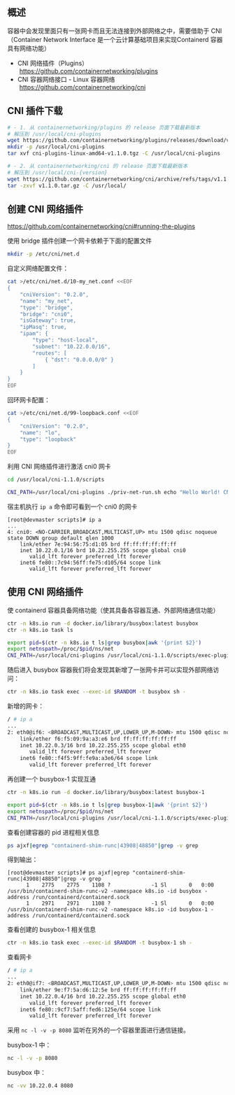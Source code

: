 
## 概述

容器中会发现里面只有一张网卡而且无法连接到外部网络之中，需要借助于 CNI（Container Network Interface 是一个云计算基础项目来实现Containerd 容器具有网络功能）

- CNI 网络插件（Plugins）  <https://github.com/containernetworking/plugins>
- CNI 容器网络接口 - Linux 容器网络  <https://github.com/containernetworking/cni>

## CNI 插件下载

```bash
# - 1. 从 containernetworking/plugins 的 release 页面下载最新版本
# 解压到 /usr/local/cni-plugins
wget https://github.com/containernetworking/plugins/releases/download/v1.1.0/cni-plugins-linux-amd64-v1.1.0.tgz
mkdir -p /usr/local/cni-plugins
tar xvf cni-plugins-linux-amd64-v1.1.0.tgz -C /usr/local/cni-plugins

# - 2. 从 containernetworking/cni 的 release 页面下载最新版本
# 解压到 /usr/local/cni-{version}
wget https://github.com/containernetworking/cni/archive/refs/tags/v1.1.0.tar.gz
tar -zxvf v1.1.0.tar.gz -C /usr/local/
```

## 创建 CNI 网络插件

<https://github.com/containernetworking/cni#running-the-plugins>

使用 bridge 插件创建一个网卡依赖于下面的配置文件

```bash
mkdir -p /etc/cni/net.d
```

自定义网络配置文件：

```bash
cat >/etc/cni/net.d/10-my_net.conf <<EOF
{
    "cniVersion": "0.2.0",
    "name": "my_net",
    "type": "bridge",
    "bridge": "cni0",
    "isGateway": true,
    "ipMasq": true,
    "ipam": {
        "type": "host-local",
        "subnet": "10.22.0.0/16",
        "routes": [
            { "dst": "0.0.0.0/0" }
        ]
    }
}
EOF
```

回环网卡配置：

```bash
cat >/etc/cni/net.d/99-loopback.conf <<EOF
{
    "cniVersion": "0.2.0",
    "name": "lo",
    "type": "loopback"
}
EOF
```

利用 CNI 网络插件进行激活 cni0 网卡

```bash
cd /usr/local/cni-1.1.0/scripts

CNI_PATH=/usr/local/cni-plugins ./priv-net-run.sh echo "Hello World! CNI Plugins."
````

宿主机执行 `ip a` 命令即可看到一个 cni0 的网卡

```plain
[root@devmaster scripts]# ip a
...
4: cni0: <NO-CARRIER,BROADCAST,MULTICAST,UP> mtu 1500 qdisc noqueue state DOWN group default qlen 1000
    link/ether 7e:94:56:75:d1:05 brd ff:ff:ff:ff:ff:ff
    inet 10.22.0.1/16 brd 10.22.255.255 scope global cni0
       valid_lft forever preferred_lft forever
    inet6 fe80::7c94:56ff:fe75:d105/64 scope link 
       valid_lft forever preferred_lft forever
```

## 使用 CNI 网络插件

使 containerd 容器具备网络功能（使其具备各容器互通、外部网络通信功能）

```bash
ctr -n k8s.io run -d docker.io/library/busybox:latest busybox
ctr -n k8s.io task ls

export pid=$(ctr -n k8s.io t ls|grep busybox|awk '{print $2}')
export netnspath=/proc/$pid/ns/net
CNI_PATH=/usr/local/cni-plugins /usr/local/cni-1.1.0/scripts/exec-plugins.sh add $pid $netnspath
```

随后进入 busybox 容器我们将会发现其新增了一张网卡并可以实现外部网络访问：

```bash
ctr -n k8s.io task exec --exec-id $RANDOM -t busybox sh - 
```

新增的网卡：

```bash
/ # ip a
...
2: eth0@if6: <BROADCAST,MULTICAST,UP,LOWER_UP,M-DOWN> mtu 1500 qdisc noqueue 
    link/ether f6:f5:09:9a:a3:e6 brd ff:ff:ff:ff:ff:ff
    inet 10.22.0.3/16 brd 10.22.255.255 scope global eth0
       valid_lft forever preferred_lft forever
    inet6 fe80::f4f5:9ff:fe9a:a3e6/64 scope link 
       valid_lft forever preferred_lft forever
```

再创建一个 busybox-1 实现互通

```bash
ctr -n k8s.io run -d docker.io/library/busybox:latest busybox-1

export pid=$(ctr -n k8s.io t ls|grep busybox-1|awk '{print $2}')
export netnspath=/proc/$pid/ns/net
CNI_PATH=/usr/local/cni-plugins /usr/local/cni-1.1.0/scripts/exec-plugins.sh add $pid $netnspath
```

查看创建容器的 pid 进程相关信息

```bash
ps ajxf|egrep "containerd-shim-runc|43908|48850"|grep -v grep
```

得到输出：

```plain
[root@devmaster scripts]# ps ajxf|egrep "containerd-shim-runc|43908|48850"|grep -v grep
      1    2775    2775    1108 ?             -1 Sl       0   0:00 /usr/bin/containerd-shim-runc-v2 -namespace k8s.io -id busybox -address /run/containerd/containerd.sock
      1    2971    2971    1108 ?             -1 Sl       0   0:00 /usr/bin/containerd-shim-runc-v2 -namespace k8s.io -id busybox-1 -address /run/containerd/containerd.sock
```

查看创建的 busybox-1 相关信息

```bash
ctr -n k8s.io task exec --exec-id $RANDOM -t busybox-1 sh -
```

查看网卡

```bash
/ # ip a
...
2: eth0@if7: <BROADCAST,MULTICAST,UP,LOWER_UP,M-DOWN> mtu 1500 qdisc noqueue 
    link/ether 9e:f7:5a:d6:12:5e brd ff:ff:ff:ff:ff:ff
    inet 10.22.0.4/16 brd 10.22.255.255 scope global eth0
       valid_lft forever preferred_lft forever
    inet6 fe80::9cf7:5aff:fed6:125e/64 scope link 
       valid_lft forever preferred_lft forever
```

采用 `nc -l -v -p 8080` 监听在另外的一个容器里面进行通信链接。

busybox-1 中：

```bash
nc -l -v -p 8080
```

busybox 中：

```bash
nc -vv 10.22.0.4 8080
```

